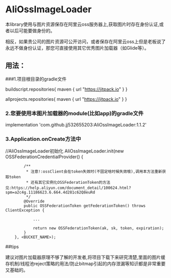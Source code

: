# AliOssImageLoader

本library使用与图片资源保存在阿里云oss服务器上,获取图片时存在身份认证,或者以后可能要做身份的。

相反，如果贵公司的图片资源可公开访问，或者保存在阿里云oss上但是老板说了永远不做身份认证，那您可直接使用其它优秀图片加载器（如Glide等）。

## 用法：
###1.项目根目录的gradle文件 

buildscript.repositories{
	maven { url "https://jitpack.io" }
}

allprojects.repositories{
	maven { url "https://jitpack.io" }
}



### 2.您要使用本图片加载器的module(比如app)的gradle文件

implementation  'com.github.jj532655203:AliOssImageLoader:1.1.2'



### 3.Application.onCreate方法中

//AliOssImageLoader初始化
        AliOssImageLoader.init(new OSSFederationCredentialProvider() {

            /**
             * 注意!:ossClient会在token失效时(不固定啥时候失效哦),调用本方法重新获取token
             * 还有其它实例化OSSFederationToken的方法见:https://help.aliyun.com/document_detail/100624.html?spm=a2c4g.11186623.6.664.4d281c62Q8euRd
             */
            @Override
            public OSSFederationToken getFederationToken() throws ClientException {

                ...

                return new OSSFederationToken(ak, sk, token, expiration);
            }
        }, <BUCKET_NAME>);
		
		
##tips

建议对图片加载器原理不够了解的开发者,将项目下载下来研究清楚,里面的图片缓存机制/线程池reject策略的用法/防止bitmap引起的内存泄漏等知识都是非常重要又基础的。